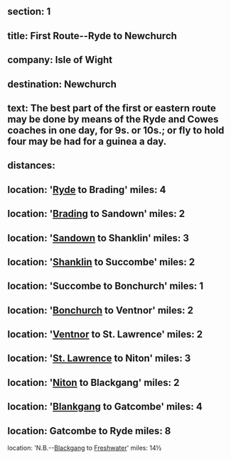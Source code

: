 section: 1
----
title: First Route--Ryde to Newchurch
----
company: Isle of Wight
----
destination: Newchurch
----
text: The best part of the first or eastern route may be done by means of the Ryde and Cowes coaches in one day, for 9s. or 10s.; or fly to hold four may be had for a guinea a day.
----
distances:
- 
  location: '[Ryde](/stations/ryde/) to Brading'
  miles: 4
- 
  location: '[Brading](/stations/brading/) to Sandown'
  miles: 2
- 
  location: '[Sandown](/stations/sandown/) to Shanklin'
  miles: 3
- 
  location: '[Shanklin](/stations/ryde/) to Succombe'
  miles: 2
- 
  location: 'Succombe to Bonchurch'
  miles: 1
- 
  location: '[Bonchurch](/stations/bonchurch/) to Ventnor'
  miles: 2
- 
  location: '[Ventnor](/stations/ventnor/) to St. Lawrence'
  miles: 2
- 
  location: '[St. Lawrence](/stations/ryde/) to Niton'
  miles: 3
- 
  location: '[Niton](/stations/niton/) to Blackgang'
  miles: 2
- 
  location: '[Blankgang](/stations/ryde/) to Gatcombe'
  miles: 4
- 
  location: Gatcombe to Ryde
  miles: 8
- 
  location: 'N.B.--[Blackgang](/stations/blackgang/) to [Freshwater](/stations/freshwater)'
  miles: 14½
